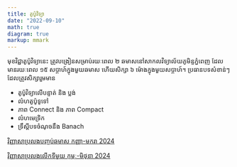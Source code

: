 ```yaml
---
title: តូប៉ូវិទ្យា
date: "2022-09-10"
math: true
diagram: true
markup: mmark
---
```


មុខវិជ្ជាតូប៉ូវិទ្យានេះ ត្រូវបង្រៀនសម្រាប់រយៈពេល ២ ឆមាសនៅសាកលវិទ្យាល័យភូមិន្ទភ្នំពេញ
 ដែលមានរយៈពេល ១៥ សប្តាហ៍ក្នុងមួយឆមាស ហើយសិក្សា ៦ ម៉ោងក្នុងមួយសប្តាហ៍។ ប្រធានបទសំខាន់ៗ ដែលត្រូវសិក្សារួមមាន
 - តូប៉ូវិទ្យាលើបន្ទាត់ និង ប្លង់
 - លំហតូប៉ូទូទៅ
 - ភាព Connect និង ភាព Compact
 - លំហមេទ្រិក
 - ទ្រឹស្តីបទចំណុចនឹង Banach

<a href="https://monyrattanak-nie.netlify.com/files/Topology1_Final_Sep-Jan2024.pdf" target="_blank"> វិញ្ញាសាប្រលងបញ្ចប់ឆមាស កញ្ញា-មករា 2024</a>

<a href="https://monyrattanak-nie.netlify.com/files/Topology2_Partial1.pdf" target="_blank"> វិញ្ញាសាប្រលងលើកទីមួយ កុម្ភៈ-មិថុនា 2024</a>